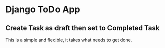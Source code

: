 # Django ToDo App

## Create Task as draft then set to Completed Task

This is a simple and flexible, it takes what needs to get done.
